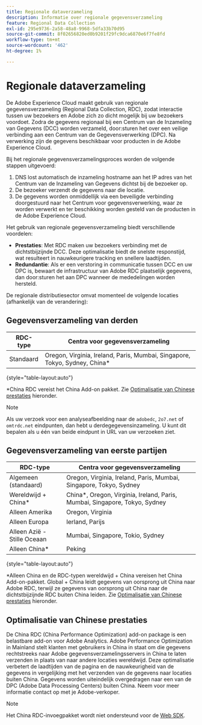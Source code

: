 ```yaml
---
title: Regionale dataverzameling
description: Informatie over regionale gegevensverzameling
feature: Regional Data Collection
exl-id: 295e9736-2a58-48a8-9968-5dfa33b70d95
source-git-commit: 8f02656820ed0b9201f29fc9dca6870e6f7fe8fd
workflow-type: tm+mt
source-wordcount: '462'
ht-degree: 1%

---
```


# Regionale dataverzameling

De Adobe Experience Cloud maakt gebruik van regionale gegevensverzameling (Regional Data Collection, RDC), zodat interactie tussen uw bezoekers en Adobe zich zo dicht mogelijk bij uw bezoekers voordoet. Zodra de gegevens regionaal bij een Centrum van de Inzameling van Gegevens (DCC) worden verzameld, door:sturen het over een veilige verbinding aan een Centrum van de Gegevensverwerking (DPC). Na verwerking zijn de gegevens beschikbaar voor producten in de Adobe Experience Cloud.

Bij het regionale gegevensverzamelingsproces worden de volgende stappen uitgevoerd:

1. DNS lost automatisch de inzameling hostname aan het IP adres van het Centrum van de Inzameling van Gegevens dichtst bij de bezoeker op.
1. De bezoeker verzendt de gegevens naar die locatie.
1. De gegevens worden onmiddellijk via een beveiligde verbinding doorgestuurd naar het Centrum voor gegevensverwerking, waar ze worden verwerkt en ter beschikking worden gesteld van de producten in de Adobe Experience Cloud.

Het gebruik van regionale gegevensverzameling biedt verschillende voordelen:

* **Prestaties**: Met RDC maken uw bezoekers verbinding met de dichtstbijzijnde DCC. Deze optimalisatie biedt de snelste responstijd, wat resulteert in nauwkeurigere tracking en snellere laadtijden.
* **Redundantie**: Als er een verstoring in communicatie tussen DCC en uw DPC is, bewaart de infrastructuur van Adobe RDC plaatselijk gegevens, dan door:sturen het aan DPC wanneer de mededelingen worden hersteld.

De regionale distributiesector omvat momenteel de volgende locaties (afhankelijk van de verandering):

## Gegevensverzameling van derden

| RDC-type | Centra voor gegevensverzameling |
| --- | --- |
| Standaard | Oregon, Virginia, Ireland, Paris, Mumbai, Singapore, Tokyo, Sydney, China* |

{style="table-layout:auto"}

*China RDC vereist het China Add-on pakket. Zie [Optimalisatie van Chinese prestaties](#china-performance-optimization) hieronder.

>[!NOTE]
>
>Als uw verzoek voor een analyseafbeelding naar de `adobedc`, `2o7.net` of `omtrdc.net` eindpunten, dan hebt u derdegegevensinzameling. U kunt dit bepalen als u één van beide eindpunt in URL van uw verzoeken ziet.

## Gegevensverzameling van eerste partijen

| RDC-type | Centra voor gegevensverzameling |
| --- | --- |
| Algemeen (standaard) | Oregon, Virginia, Ireland, Paris, Mumbai, Singapore, Tokyo, Sydney |
| Wereldwijd + China* | China*, Oregon, Virginia, Ireland, Paris, Mumbai, Singapore, Tokyo, Sydney |
| Alleen Amerika | Oregon, Virginia |
| Alleen Europa | Ierland, Parijs |
| Alleen Azië - Stille Oceaan | Mumbai, Singapore, Tokio, Sydney |
| Alleen China* | Peking |

{style="table-layout:auto"}

*Alleen China en de RDC-typen wereldwijd + China vereisen het China Add-on-pakket. Global + China leidt gegevens van oorsprong uit China naar Adobe RDC, terwijl ze gegevens van oorsprong uit China naar de dichtstbijzijnde RDC buiten China leiden. Zie [Optimalisatie van Chinese prestaties](#china-performance-optimization) hieronder.

## Optimalisatie van Chinese prestaties

De China RDC (China Performance Optimization) add-on package is een belastbare add-on voor Adobe Analytics. Adobe Performance Optimization in Mainland stelt klanten met gebruikers in China in staat om die gegevens rechtstreeks naar Adobe gegevensverzamelingsservers in China te laten verzenden in plaats van naar andere locaties wereldwijd. Deze optimalisatie verbetert de laadtijden van de pagina en de nauwkeurigheid van de gegevens in vergelijking met het verzenden van de gegevens naar locaties buiten China. Gegevens worden uiteindelijk overgedragen naar een van de DPC (Adobe Data Processing Centers) buiten China. Neem voor meer informatie contact op met je Adobe-verkoper.

>[!NOTE]
>
>Het China RDC-invoegpakket wordt niet ondersteund voor de [Web SDK](/help/implement/aep-edge/overview.md).

